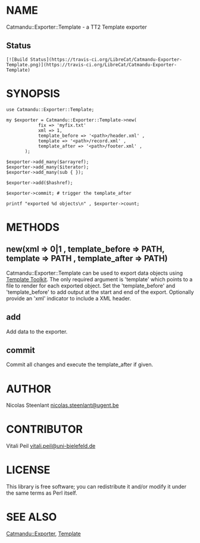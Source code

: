 # NAME

Catmandu::Exporter::Template - a TT2 Template exporter

## Status

    [![Build Status](https://travis-ci.org/LibreCat/Catmandu-Exporter-Template.png)](https://travis-ci.org/LibreCat/Catmandu-Exporter-Template)

# SYNOPSIS

    use Catmandu::Exporter::Template;

    my $exporter = Catmandu::Exporter::Template->new(
				fix => 'myfix.txt'
				xml => 1,
				template_before => '<path>/header.xml' ,
				template => '<path>/record.xml' ,
				template_after => '<path>/footer.xml' ,
		   );

    $exporter->add_many($arrayref);
    $exporter->add_many($iterator);
    $exporter->add_many(sub { });

    $exporter->add($hashref);

    $exporter->commit; # trigger the template_after

    printf "exported %d objects\n" , $exporter->count;

# METHODS

## new(xml => 0|1 , template\_before => PATH, template => PATH , template\_after => PATH)

Catmandu::Exporter::Template can be used to export data objects using
[Template Toolkit](https://metacpan.org/pod/Template::Manual). The only required argument is 'template'
which points to a file to render for each exported object. Set the
'template\_before' and 'template\_before' to add output at the start and end of
the export.  Optionally provide an 'xml' indicator to include a XML header. 

## add

Add data to the exporter.

## commit

Commit all changes and execute the template\_after if given.

# AUTHOR

Nicolas Steenlant <nicolas.steenlant@ugent.be>

# CONTRIBUTOR

Vitali Peil <vitali.peil@uni-bielefeld.de>

# LICENSE

This library is free software; you can redistribute it and/or modify
it under the same terms as Perl itself.

# SEE ALSO

[Catmandu::Exporter](https://metacpan.org/pod/Catmandu::Exporter), [Template](https://metacpan.org/pod/Template)
